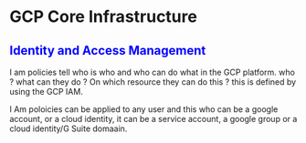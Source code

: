 # GCP Core Infrastructure
## <span style = "color:blue">Identity and Access Management</span>

I am policies tell who is who and who can do what in the GCP platform. 
who ?
what can they do ?
On which resource they can do this  ? 
this is defined by using the GCP IAM. 


I Am poloicies can be applied to any user and this who can be a google account, or a cloud identity, it can be a service account, a google group or a cloud identity/G Suite domaain. 





